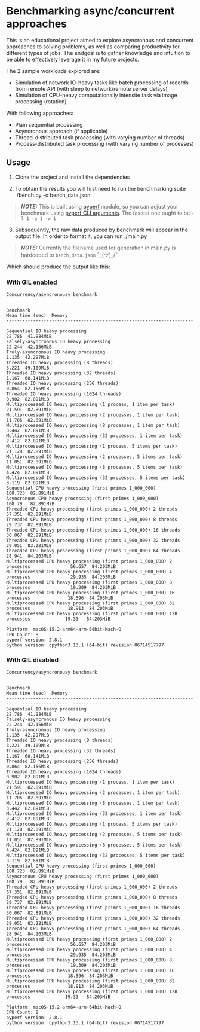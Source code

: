 # Benchmarking async/concurrent approaches

This is an educational project aimed to explore asyncronous and concurrent approaches to solving problems, as well as comparing productivity for different types of jobs. The endgoal is to gather knowledge and intuition to be able to effectively leverage it in my future projects. 

The 2 sample workloads explored are: 
- Simulation of network IO-heavy tasks like batch processing of records from remote API (with sleep to network/remote server delays)
- Simulation of CPU-heavy computationally intensite task via image processing (rotation) 

With following approaches: 
- Plain sequential processing
- Asyncronous approach (if applicable)
- Thread-distributed task processing (with varying number of threads)
- Process-distributed task processing (with varying number of processes)

## Usage

1. Clone the project and install the dependencies

2. To obtain the results you will first need to run the benchmarking suite
    ./bench.py -o bench_data.json
> **_NOTE:_** This is built using [pyperf](https://github.com/psf/pyperf) module, so you can adjust your benchmark using [pyperf CLI arguments](https://pyperf.readthedocs.io/en/latest/runner.html). The fastest one ought to be ```-l 1 -p 1 -w 1```

3. Subsequently, the raw data produced by benchmark will appear in the output file. In order to format it, you can run
    ./main.py 
> **_NOTE:_** Currently the filename used for generation in main.py is hardcoded to ```bench_data.json``` ¯\_(ツ)_/¯

Which should produce the output like this: 

### With GIL enabled

```
Concurrency/asyncronousy benchmark


Benchmark                                                                     Mean time (sec)  Memory
--------------------------------------------------------------------------  -----------------  ---------
Sequential IO heavy processing                                                         22.786  41.984MiB
Falsely-asyncronous IO heavy processing                                                22.244  42.156MiB
Truly-asyncronous IO heavy processing                                                   1.135  42.297MiB
Threaded IO heavy processing (8 threads)                                                3.221  49.109MiB
Threaded IO heavy processing (32 threads)                                               1.167  68.141MiB
Threaded IO heavy processing (256 threads)                                              0.864  82.156MiB
Threaded IO heavy processing (1024 threads)                                             0.902  82.891MiB
Multiprocessed IO heavy processing (1 process, 1 item per task)                        21.591  82.891MiB
Multiprocessed IO heavy processing (2 processes, 1 item per task)                      11.706  82.891MiB
Multiprocessed IO heavy processing (8 processes, 1 item per task)                       3.442  82.891MiB
Multiprocessed IO heavy processing (32 processes, 1 item per task)                      2.412  82.891MiB
Multiprocessed IO heavy processing (1 process, 5 items per task)                       21.128  82.891MiB
Multiprocessed IO heavy processing (2 processes, 5 items per task)                     11.051  82.891MiB
Multiprocessed IO heavy processing (8 processes, 5 items per task)                      4.424  82.891MiB
Multiprocessed IO heavy processing (32 processes, 5 items per task)                     3.119  82.891MiB
Sequential CPU heavy processing (first primes 1_000_000)                              108.723  82.891MiB
Asyncronous CPU heavy processing (first primes 1_000_000)                             108.79   82.891MiB
Threaded CPU heavy processing (first primes 1_000_000) 2 threads                       57.351  82.891MiB
Threaded CPU heavy processing (first primes 1_000_000) 8 threads                       29.737  82.891MiB
Threaded CPU heavy processing (first primes 1_000_000) 16 threads                      30.067  82.891MiB
Threaded CPU heavy processing (first primes 1_000_000) 32 threads                      29.051  83.281MiB
Threaded CPU heavy processing (first primes 1_000_000) 64 threads                      28.941  84.203MiB
Multiprocessed CPU heavy processing (first primes 1_000_000) 2 processes               56.657  84.203MiB
Multiprocessed CPU heavy processing (first primes 1_000_000) 4 processes               29.935  84.203MiB
Multiprocessed CPU heavy processing (first primes 1_000_000) 8 processes               19.309  84.203MiB
Multiprocessed CPU heavy processing (first primes 1_000_000) 16 processes              18.596  84.203MiB
Multiprocessed CPU heavy processing (first primes 1_000_000) 32 processes              18.913  84.203MiB
Multiprocessed CPU heavy processing (first primes 1_000_000) 128 processes             19.33   84.203MiB

Platform: macOS-15.2-arm64-arm-64bit-Mach-O
CPU Count: 8
pyperf version: 2.8.1
python version: cpython3.13.1 (64-bit) revision 06714517797
```

### With GIL disabled

```
Concurrency/asyncronousy benchmark


Benchmark                                                                     Mean time (sec)  Memory
--------------------------------------------------------------------------  -----------------  ---------
Sequential IO heavy processing                                                         22.786  41.984MiB
Falsely-asyncronous IO heavy processing                                                22.244  42.156MiB
Truly-asyncronous IO heavy processing                                                   1.135  42.297MiB
Threaded IO heavy processing (8 threads)                                                3.221  49.109MiB
Threaded IO heavy processing (32 threads)                                               1.167  68.141MiB
Threaded IO heavy processing (256 threads)                                              0.864  82.156MiB
Threaded IO heavy processing (1024 threads)                                             0.902  82.891MiB
Multiprocessed IO heavy processing (1 process, 1 item per task)                        21.591  82.891MiB
Multiprocessed IO heavy processing (2 processes, 1 item per task)                      11.706  82.891MiB
Multiprocessed IO heavy processing (8 processes, 1 item per task)                       3.442  82.891MiB
Multiprocessed IO heavy processing (32 processes, 1 item per task)                      2.412  82.891MiB
Multiprocessed IO heavy processing (1 process, 5 items per task)                       21.128  82.891MiB
Multiprocessed IO heavy processing (2 processes, 5 items per task)                     11.051  82.891MiB
Multiprocessed IO heavy processing (8 processes, 5 items per task)                      4.424  82.891MiB
Multiprocessed IO heavy processing (32 processes, 5 items per task)                     3.119  82.891MiB
Sequential CPU heavy processing (first primes 1_000_000)                              108.723  82.891MiB
Asyncronous CPU heavy processing (first primes 1_000_000)                             108.79   82.891MiB
Threaded CPU heavy processing (first primes 1_000_000) 2 threads                       57.351  82.891MiB
Threaded CPU heavy processing (first primes 1_000_000) 8 threads                       29.737  82.891MiB
Threaded CPU heavy processing (first primes 1_000_000) 16 threads                      30.067  82.891MiB
Threaded CPU heavy processing (first primes 1_000_000) 32 threads                      29.051  83.281MiB
Threaded CPU heavy processing (first primes 1_000_000) 64 threads                      28.941  84.203MiB
Multiprocessed CPU heavy processing (first primes 1_000_000) 2 processes               56.657  84.203MiB
Multiprocessed CPU heavy processing (first primes 1_000_000) 4 processes               29.935  84.203MiB
Multiprocessed CPU heavy processing (first primes 1_000_000) 8 processes               19.309  84.203MiB
Multiprocessed CPU heavy processing (first primes 1_000_000) 16 processes              18.596  84.203MiB
Multiprocessed CPU heavy processing (first primes 1_000_000) 32 processes              18.913  84.203MiB
Multiprocessed CPU heavy processing (first primes 1_000_000) 128 processes             19.33   84.203MiB

Platform: macOS-15.2-arm64-arm-64bit-Mach-O
CPU Count: 8
pyperf version: 2.8.1
python version: cpython3.13.1 (64-bit) revision 06714517797

```

